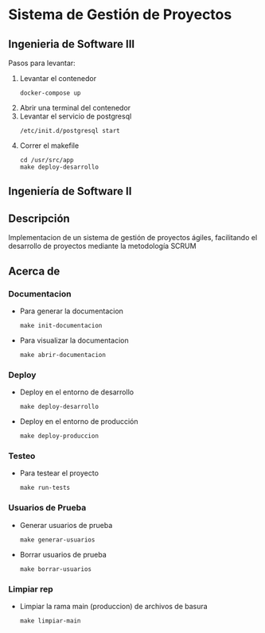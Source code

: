 # Sistema de Gestión de Proyectos
## Ingenieria de Software III
Pasos para levantar:
1. Levantar el contenedor
    ```
    docker-compose up
    ```
2. Abrir una terminal del contenedor
3. Levantar el servicio de postgresql
    ```
    /etc/init.d/postgresql start
    ```
4. Correr el makefile
    ```
    cd /usr/src/app
    make deploy-desarrollo
    ```

## Ingeniería de Software II

## Descripción

Implementacion de un sistema de gestión de proyectos ágiles, 
facilitando el desarrollo de proyectos mediante la 
metodología SCRUM

## Acerca de
### Documentacion
- Para generar la documentacion
     ```
    make init-documentacion
    ```

- Para visualizar la documentacion
    ```
    make abrir-documentacion
    ```
### Deploy
- Deploy en el entorno de desarrollo
    ```
    make deploy-desarrollo
    ```
- Deploy en el entorno de producción
    ```
    make deploy-produccion
    ```



### Testeo
- Para testear el proyecto
    ```
    make run-tests
    ```

### Usuarios de Prueba
- Generar usuarios de prueba
    ```
    make generar-usuarios
    ```

- Borrar usuarios de prueba
    ```
    make borrar-usuarios
    ```

### Limpiar rep

- Limpiar la rama main (produccion) de archivos de basura
  ```
  make limpiar-main
  ```